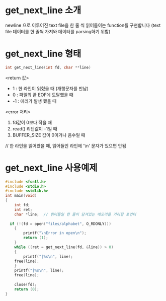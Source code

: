 # get_next_line 소개
newline 으로 이루어진 text file을 한 줄 씩 읽어들이는 function를 구현합니다
(text file 데이터를 한 줄씩 가져와 데이터를 parsing하기 위함)

# get_next_line 형태

```c
int get_next_line(int fd, char **line)
```
<return 값>
* 1  : 한 라인이 읽혔을 때 (개행문자를 만남)
* 0  : 파일의 끝 EOF에 도달했을 때
* -1 : 에러가 발생 했을 때

<error 처리>
1) fd값이 0보다 작을 때
2) read() 리턴값이 -1일 때
3) BUFFER_SIZE 값이 0이거나 음수일 때

// 한 라인을 읽어왔을 때, 읽어들인 라인에 '\n' 문자가 있으면 안됨

# get_next_line 사용예제
```c
#include <fcntl.h>
#include <stdio.h>
#include <stdlib.h>
int main(void)
{
	int fd;
	int ret;
	char *line;  // 읽어들일 한 줄이 담겨있는 메모리를 가리킬 포인터
  
  if (!(fd = open("files/alphabet", O_RDONLY)))
	{
		printf("\nError in open\n");
		return (1);
	}
	while ((ret = get_next_line(fd, &line)) > 0)
	{
		printf("|%s\n", line);
    free(line);
	}
	printf("|%s\n", line);
	free(line);
  
	close(fd);
	return (0);
}
```
